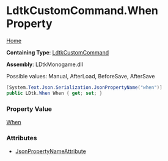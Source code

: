 # LdtkCustomCommand\.When Property

[Home](../../../README.md)

**Containing Type**: [LdtkCustomCommand](../README.md)

**Assembly**: LDtkMonogame\.dll

  
Possible values: Manual, AfterLoad, BeforeSave, AfterSave

```csharp
[System.Text.Json.Serialization.JsonPropertyName("when")]
public LDtk.When When { get; set; }
```

### Property Value

[When](../../When/README.md)

### Attributes

* [JsonPropertyNameAttribute](https://docs.microsoft.com/en-us/dotnet/api/system.text.json.serialization.jsonpropertynameattribute)

